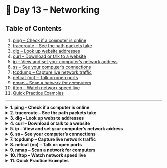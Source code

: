 # 🐧 Day 13 – Networking

## Table of Contents
1. [ping – Check if a computer is online](#1-ping-–-check-if-a-computer-is-online)  
2. [traceroute – See the path packets take](#2-traceroute-–-see-the-path-packets-take)  
3. [dig – Look up website addresses](#3-dig-–-look-up-website-addresses)  
4. [curl – Download or talk to a website](#4-curl-–-download-or-talk-to-a-website)  
5. [ip – View and set your computer’s network address](#5-ip-–-view-and-set-your-computers-network-address)  
6. [ss – See your computer’s connections](#6-ss-–-see-your-computers-connections)  
7. [tcpdump – Capture live network traffic](#7-tcpdump-–-capture-live-network-traffic)  
8. [netcat (nc) – Talk on open ports](#8-netcat-nc-–-talk-on-open-ports)  
9. [nmap – Scan a network for computers](#9-nmap-–-scan-a-network-for-computers)  
10. [iftop – Watch network speed live](#10-iftop-–-watch-network-speed-live)  
11. [Quick Practice Examples](#11-quick-practice-examples)

---

<details>
<summary><strong>1. ping – Check if a computer is online</strong></summary>

**Why use it?** To see if another computer (or website) can talk back.

- **What it does**: Sends a small message called an ICMP echo request. If the other computer is on and reachable, it sends the same message back.
- **Basic use**:
  ```bash
  ping example.com


This keeps sending messages until you stop it (Ctrl+C).

* **Count option**: Send only a few messages.

  ```bash
  ping -c 3 example.com
  ```

  * `-c 3` means “stop after 3 messages.”

* **What you’ll see**:

  ```text
  PING example.com (93.184.216.34): 56 data bytes
  64 bytes from 93.184.216.34: icmp_seq=0 ttl=56 time=10.2 ms
  64 bytes from 93.184.216.34: icmp_seq=1 ttl=56 time=10.5 ms
  64 bytes from 93.184.216.34: icmp_seq=2 ttl=56 time=10.1 ms
  --- example.com ping statistics ---
  3 packets transmitted, 3 received, 0% packet loss
  round-trip min/avg/max = 10.1/10.3/10.5 ms
  ```

  * **`time=10.2 ms`** tells you how fast (lower is better).

</details>

<details>
<summary><strong>2. traceroute – See the path packets take</strong></summary>

**Why use it?** To find where network delays happen between you and another server.

* **What it does**: Sends test messages with increasing “time to live” (TTL). Each router along the way shows where it passed through and how long each step took.

* **Basic use**:

  ```bash
  traceroute example.com
  ```

* **Skip name lookups** (faster output):

  ```bash
  traceroute -n example.com
  ```

  * `-n` shows only IP addresses without trying to turn them into names.

* **What you’ll see**:

  ```text
   1  192.168.1.1   1.123 ms  0.987 ms  1.045 ms
   2  10.0.0.1     10.234 ms 10.456 ms 10.112 ms
   3  93.184.216.34 20.333 ms 20.221 ms 20.412 ms
  ```

  * Each numbered line is one “hop” (router).
  * The times are how long each hop took.

</details>

<details>
<summary><strong>3. dig – Look up website addresses</strong></summary>

**Why use it?** To see the IP address (and other info) behind a website name.

* **What it does**: Asks DNS servers “What IP is example.com?”

* **Basic use**:

  ```bash
  dig example.com
  ```

* **Short answer only**:

  ```bash
  dig +short example.com
  ```

  * `+short` means “just show me the IP(s).”

* **What you’ll see**:

  ```text
  93.184.216.34
  ```

</details>

<details>
<summary><strong>4. curl – Download or talk to a website</strong></summary>

**Why use it?** To grab a page or talk to a web service without a browser.

* **What it does**: Sends HTTP or HTTPS requests and shows you the response.
* **Basic use** (download a page):

  ```bash
  curl http://example.com
  ```
* **See headers only**:

  ```bash
  curl -I http://example.com
  ```

  * `-I` means “show only the response headers, not the page body.”
* **Save output to a file**:

  ```bash
  curl http://example.com -o page.html
  ```

  * `-o page.html` writes the response into `page.html`.

</details>

<details>
<summary><strong>5. ip – View and set your computer’s network address</strong></summary>

**Why use it?** To check or change your computer’s IP address and network interfaces.

* **What it does**: Replaces older tools like `ifconfig` with more details.
* **Show your IP addresses**:

  ```bash
  ip addr show
  ```
* **Bring an interface up** (turn it on):

  ```bash
  sudo ip link set eth0 up
  ```

  * `eth0` is the interface name (yours might be `enp3s0` or `wlan0`).
* **Add a new IP**:

  ```bash
  sudo ip addr add 192.168.1.50/24 dev eth0
  ```

  * Sets your computer’s address to `192.168.1.50` on a 255.255.255.0 network.

</details>

<details>
<summary><strong>6. ss – See your computer’s connections</strong></summary>

**Why use it?** To list which programs are talking to the network.

* **What it does**: Shows active TCP/UDP sockets (connections).
* **Show all TCP connections**:

  ```bash
  ss -t
  ```
* **Show listening ports only**:

  ```bash
  ss -l
  ```

  * `-l` means “listening” (waiting for connections).
* **Full view (no name lookups)**:

  ```bash
  ss -tunp
  ```

  * `-t` TCP, `-u` UDP, `-n` numeric only, `-p` show process name.

</details>

<details>
<summary><strong>7. tcpdump – Capture live network traffic</strong></summary>

**Why use it?** To record exactly what goes in and out of your network interface.

* **What it does**: Saves raw packets so you can inspect them.
* **Basic capture**:

  ```bash
  sudo tcpdump -i eth0 -c 5 -nn
  ```

  * `-i eth0` choose interface, `-c 5` stop after 5 packets, `-nn` no name lookups.
* **Save to a file**:

  ```bash
  sudo tcpdump -i eth0 -w capture.pcap
  ```

  * `-w capture.pcap` writes packets to `capture.pcap` for later analysis.

</details>

<details>
<summary><strong>8. netcat (nc) – Talk on open ports</strong></summary>

**Why use it?** To send or receive raw data over TCP or UDP, often for testing.

* **What it does**: Opens a simple connection to a port.
* **Check if port 80 is open**:

  ```bash
  nc -vz example.com 80
  ```

  * `-v` verbose, `-z` zero-I/O (just test connect).
* **Listen on a port** (simple server):

  ```bash
  nc -l -p 1234 > received.txt
  ```

  * Waits on port 1234 and writes incoming data to `received.txt`.

</details>

<details>
<summary><strong>9. nmap – Scan a network for computers</strong></summary>

**Why use it?** To find which computers and services are available on a network.

* **What it does**: Probes a range of IPs and ports.
* **Scan a single host**:

  ```bash
  nmap example.com
  ```
* **Scan a subnet**:

  ```bash
  nmap 192.168.1.0/24
  ```
* **Fast scan specific ports**:

  ```bash
  nmap -p 22,80,443 example.com
  ```

</details>

<details>
<summary><strong>10. iftop – Watch network speed live</strong></summary>

**Why use it?** To see which connections use the most bandwidth right now.

* **What it does**: Shows a real-time table of data rates per connection.
* **Run on interface**:

  ```bash
  sudo iftop -i eth0
  ```
* **Show only IPs** (no DNS lookups):

  ```bash
  sudo iftop -n -i eth0
  ```

</details>

<details>
<summary><strong>11. Quick Practice Examples</strong></summary>

Try these in your terminal:

1. Check if Google is online and stop after 2 pings:

   ```bash
   ping -c 2 google.com
   ```
2. Find how many hops to your router:

   ```bash
   traceroute -n 192.168.1.1
   ```
3. See your own IP address:

   ```bash
   ip addr show
   ```
4. Download example.com homepage into a file:

   ```bash
   curl http://example.com -o homepage.html
   ```
5. List listening TCP ports:

   ```bash
   ss -ltnp
   ```

</details>